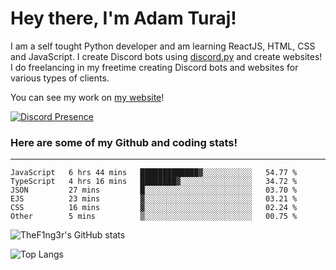 # Hey there, I'm Adam Turaj!

I am a self tought Python developer and am learning ReactJS, HTML, CSS and JavaScript. I create Discord bots using [discord.py](https://github.com/Rapptz/discord.py) and create websites! I do freelancing in my freetime creating Discord bots and websites for various types of clients.

You can see my work on [my website](https://adamturaj.com)!

[![Discord Presence](https://lanyard.cnrad.dev/api/374147012599218176)](https://discord.com/users/374147012599218176)

### Here are some of my Github and coding stats!

---

<!--START_SECTION:waka-->

```text
JavaScript   6 hrs 44 mins   █████████████▓░░░░░░░░░░░   54.77 %
TypeScript   4 hrs 16 mins   ████████▓░░░░░░░░░░░░░░░░   34.72 %
JSON         27 mins         █░░░░░░░░░░░░░░░░░░░░░░░░   03.70 %
EJS          23 mins         ▓░░░░░░░░░░░░░░░░░░░░░░░░   03.21 %
CSS          16 mins         ▓░░░░░░░░░░░░░░░░░░░░░░░░   02.24 %
Other        5 mins          ▒░░░░░░░░░░░░░░░░░░░░░░░░   00.75 %
```

<!--END_SECTION:waka-->

![TheF1ng3r's GitHub stats](https://github-readme-stats.vercel.app/api?username=thef1ng3r&count_private=true&theme=dark)

![Top Langs](https://github-readme-stats.vercel.app/api/top-langs/?username=thef1ng3r&layout=compact&count_private=true&theme=dark)

